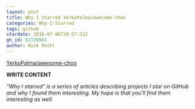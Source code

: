 ```yaml
---
layout: post
title: Why I starred YerkoPalma/awesome-choo
categories: Why-I-Starred
tags: github
stardate: 2016-07-06T20:57:31Z
gh_id: 62729561
author: Nick Peihl
---
```


[YerkoPalma/awesome-choo](https://github.com/YerkoPalma/awesome-choo)

**WRITE CONTENT**

*"Why I starred" is a series of articles describing projects I star on GitHub and why I found them interesting. My hope is that you'll find them interesting as well.*

